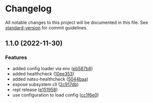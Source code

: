 # Changelog

All notable changes to this project will be documented in this file. See [standard-version](https://github.com/conventional-changelog/standard-version) for commit guidelines.

## 1.1.0 (2022-11-30)


### Features

* added config loader via env ([eb587b8](https://github.com/silenteer/raio/commit/eb587b84001770be513d654917bf9fa9e99390cb))
* added healthcheck ([10ee353](https://github.com/silenteer/raio/commit/10ee35388675cc4bcfef5ffff75967d96d6b4f6e))
* added natsu-healthcheck ([5044baa](https://github.com/silenteer/raio/commit/5044baa59b20c5ae76456252a67267622c79d70f))
* expose subsystem cli ([2c917db](https://github.com/silenteer/raio/commit/2c917db410d24c71f21f44033e5b5234710a7905))
* repl release ([e151958](https://github.com/silenteer/raio/commit/e15195850c7d07d86883af4c295a78322da3d619))
* use configuration to load config ([cc1f6e0](https://github.com/silenteer/raio/commit/cc1f6e0d6981da463ef05076df6db1aeee600da4))
